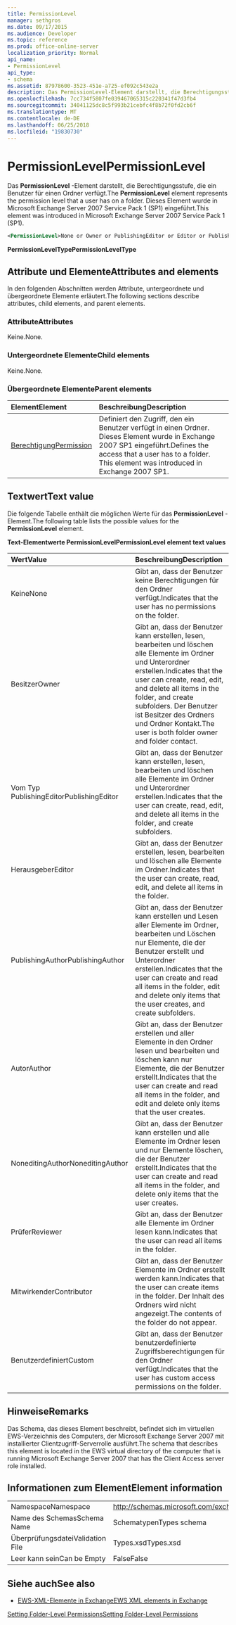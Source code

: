```yaml
---
title: PermissionLevel
manager: sethgros
ms.date: 09/17/2015
ms.audience: Developer
ms.topic: reference
ms.prod: office-online-server
localization_priority: Normal
api_name:
- PermissionLevel
api_type:
- schema
ms.assetid: 87978600-3523-451e-a725-ef092c543e2a
description: Das PermissionLevel-Element darstellt, die Berechtigungsstufe, die ein Benutzer für einen Ordner verfügt. Dieses Element wurde in Microsoft Exchange Server 2007 Service Pack 1 (SP1) eingeführt.
ms.openlocfilehash: 7cc734f5807fe039467065315c220341f47d3fb4
ms.sourcegitcommit: 34041125dc8c5f993b21cebfc4f8b72f0fd2cb6f
ms.translationtype: MT
ms.contentlocale: de-DE
ms.lasthandoff: 06/25/2018
ms.locfileid: "19830730"
---
```

# <a name="permissionlevel"></a><span data-ttu-id="79b63-104">PermissionLevel</span><span class="sxs-lookup"><span data-stu-id="79b63-104">PermissionLevel</span></span>

<span data-ttu-id="79b63-105">Das **PermissionLevel** -Element darstellt, die Berechtigungsstufe, die ein Benutzer für einen Ordner verfügt.</span><span class="sxs-lookup"><span data-stu-id="79b63-105">The **PermissionLevel** element represents the permission level that a user has on a folder.</span></span> <span data-ttu-id="79b63-106">Dieses Element wurde in Microsoft Exchange Server 2007 Service Pack 1 (SP1) eingeführt.</span><span class="sxs-lookup"><span data-stu-id="79b63-106">This element was introduced in Microsoft Exchange Server 2007 Service Pack 1 (SP1).</span></span> 
  
```xml
<PermissionLevel>None or Owner or PublishingEditor or Editor or PublishingAuthor or Author or NoneditingAuthor or Reviewer or Contributor or Custom</PermissionLevel>
```

 <span data-ttu-id="79b63-107">**PermissionLevelType**</span><span class="sxs-lookup"><span data-stu-id="79b63-107">**PermissionLevelType**</span></span>
## <a name="attributes-and-elements"></a><span data-ttu-id="79b63-108">Attribute und Elemente</span><span class="sxs-lookup"><span data-stu-id="79b63-108">Attributes and elements</span></span>

<span data-ttu-id="79b63-109">In den folgenden Abschnitten werden Attribute, untergeordnete und übergeordnete Elemente erläutert.</span><span class="sxs-lookup"><span data-stu-id="79b63-109">The following sections describe attributes, child elements, and parent elements.</span></span>
  
### <a name="attributes"></a><span data-ttu-id="79b63-110">Attribute</span><span class="sxs-lookup"><span data-stu-id="79b63-110">Attributes</span></span>

<span data-ttu-id="79b63-111">Keine.</span><span class="sxs-lookup"><span data-stu-id="79b63-111">None.</span></span>
  
### <a name="child-elements"></a><span data-ttu-id="79b63-112">Untergeordnete Elemente</span><span class="sxs-lookup"><span data-stu-id="79b63-112">Child elements</span></span>

<span data-ttu-id="79b63-113">Keine.</span><span class="sxs-lookup"><span data-stu-id="79b63-113">None.</span></span>
  
### <a name="parent-elements"></a><span data-ttu-id="79b63-114">Übergeordnete Elemente</span><span class="sxs-lookup"><span data-stu-id="79b63-114">Parent elements</span></span>

|<span data-ttu-id="79b63-115">**Element**</span><span class="sxs-lookup"><span data-stu-id="79b63-115">**Element**</span></span>|<span data-ttu-id="79b63-116">**Beschreibung**</span><span class="sxs-lookup"><span data-stu-id="79b63-116">**Description**</span></span>|
|:-----|:-----|
|[<span data-ttu-id="79b63-117">Berechtigung</span><span class="sxs-lookup"><span data-stu-id="79b63-117">Permission</span></span>](permission.md) <br/> |<span data-ttu-id="79b63-p103">Definiert den Zugriff, den ein Benutzer verfügt in einen Ordner. Dieses Element wurde in Exchange 2007 SP1 eingeführt.</span><span class="sxs-lookup"><span data-stu-id="79b63-p103">Defines the access that a user has to a folder. This element was introduced in Exchange 2007 SP1.</span></span>  <br/> |
   
## <a name="text-value"></a><span data-ttu-id="79b63-120">Textwert</span><span class="sxs-lookup"><span data-stu-id="79b63-120">Text value</span></span>

<span data-ttu-id="79b63-121">Die folgende Tabelle enthält die möglichen Werte für das **PermissionLevel** -Element.</span><span class="sxs-lookup"><span data-stu-id="79b63-121">The following table lists the possible values for the **PermissionLevel** element.</span></span> 
  
<span data-ttu-id="79b63-122">**Text-Elementwerte PermissionLevel**</span><span class="sxs-lookup"><span data-stu-id="79b63-122">**PermissionLevel element text values**</span></span>

|<span data-ttu-id="79b63-123">**Wert**</span><span class="sxs-lookup"><span data-stu-id="79b63-123">**Value**</span></span>|<span data-ttu-id="79b63-124">**Beschreibung**</span><span class="sxs-lookup"><span data-stu-id="79b63-124">**Description**</span></span>|
|:-----|:-----|
|<span data-ttu-id="79b63-125">Keine</span><span class="sxs-lookup"><span data-stu-id="79b63-125">None</span></span>  <br/> |<span data-ttu-id="79b63-126">Gibt an, dass der Benutzer keine Berechtigungen für den Ordner verfügt.</span><span class="sxs-lookup"><span data-stu-id="79b63-126">Indicates that the user has no permissions on the folder.</span></span>  <br/> |
|<span data-ttu-id="79b63-127">Besitzer</span><span class="sxs-lookup"><span data-stu-id="79b63-127">Owner</span></span>  <br/> |<span data-ttu-id="79b63-128">Gibt an, dass der Benutzer kann erstellen, lesen, bearbeiten und löschen alle Elemente im Ordner und Unterordner erstellen.</span><span class="sxs-lookup"><span data-stu-id="79b63-128">Indicates that the user can create, read, edit, and delete all items in the folder, and create subfolders.</span></span> <span data-ttu-id="79b63-129">Der Benutzer ist Besitzer des Ordners und Ordner Kontakt.</span><span class="sxs-lookup"><span data-stu-id="79b63-129">The user is both folder owner and folder contact.</span></span>  <br/> |
|<span data-ttu-id="79b63-130">Vom Typ PublishingEditor</span><span class="sxs-lookup"><span data-stu-id="79b63-130">PublishingEditor</span></span>  <br/> |<span data-ttu-id="79b63-131">Gibt an, dass der Benutzer kann erstellen, lesen, bearbeiten und löschen alle Elemente im Ordner und Unterordner erstellen.</span><span class="sxs-lookup"><span data-stu-id="79b63-131">Indicates that the user can create, read, edit, and delete all items in the folder, and create subfolders.</span></span>  <br/> |
|<span data-ttu-id="79b63-132">Herausgeber</span><span class="sxs-lookup"><span data-stu-id="79b63-132">Editor</span></span>  <br/> |<span data-ttu-id="79b63-133">Gibt an, dass der Benutzer erstellen, lesen, bearbeiten und löschen alle Elemente im Ordner.</span><span class="sxs-lookup"><span data-stu-id="79b63-133">Indicates that the user can create, read, edit, and delete all items in the folder.</span></span>  <br/> |
|<span data-ttu-id="79b63-134">PublishingAuthor</span><span class="sxs-lookup"><span data-stu-id="79b63-134">PublishingAuthor</span></span>  <br/> |<span data-ttu-id="79b63-135">Gibt an, dass der Benutzer kann erstellen und Lesen aller Elemente im Ordner, bearbeiten und Löschen nur Elemente, die der Benutzer erstellt und Unterordner erstellen.</span><span class="sxs-lookup"><span data-stu-id="79b63-135">Indicates that the user can create and read all items in the folder, edit and delete only items that the user creates, and create subfolders.</span></span>  <br/> |
|<span data-ttu-id="79b63-136">Autor</span><span class="sxs-lookup"><span data-stu-id="79b63-136">Author</span></span>  <br/> |<span data-ttu-id="79b63-137">Gibt an, dass der Benutzer erstellen und aller Elemente in den Ordner lesen und bearbeiten und löschen kann nur Elemente, die der Benutzer erstellt.</span><span class="sxs-lookup"><span data-stu-id="79b63-137">Indicates that the user can create and read all items in the folder, and edit and delete only items that the user creates.</span></span>  <br/> |
|<span data-ttu-id="79b63-138">NoneditingAuthor</span><span class="sxs-lookup"><span data-stu-id="79b63-138">NoneditingAuthor</span></span>  <br/> |<span data-ttu-id="79b63-139">Gibt an, dass der Benutzer kann erstellen und alle Elemente im Ordner lesen und nur Elemente löschen, die der Benutzer erstellt.</span><span class="sxs-lookup"><span data-stu-id="79b63-139">Indicates that the user can create and read all items in the folder, and delete only items that the user creates.</span></span>  <br/> |
|<span data-ttu-id="79b63-140">Prüfer</span><span class="sxs-lookup"><span data-stu-id="79b63-140">Reviewer</span></span>  <br/> |<span data-ttu-id="79b63-141">Gibt an, dass der Benutzer alle Elemente im Ordner lesen kann.</span><span class="sxs-lookup"><span data-stu-id="79b63-141">Indicates that the user can read all items in the folder.</span></span>  <br/> |
|<span data-ttu-id="79b63-142">Mitwirkender</span><span class="sxs-lookup"><span data-stu-id="79b63-142">Contributor</span></span>  <br/> |<span data-ttu-id="79b63-143">Gibt an, dass der Benutzer Elemente im Ordner erstellt werden kann.</span><span class="sxs-lookup"><span data-stu-id="79b63-143">Indicates that the user can create items in the folder.</span></span> <span data-ttu-id="79b63-144">Der Inhalt des Ordners wird nicht angezeigt.</span><span class="sxs-lookup"><span data-stu-id="79b63-144">The contents of the folder do not appear.</span></span>  <br/> |
|<span data-ttu-id="79b63-145">Benutzerdefiniert</span><span class="sxs-lookup"><span data-stu-id="79b63-145">Custom</span></span>  <br/> |<span data-ttu-id="79b63-146">Gibt an, dass der Benutzer benutzerdefinierte Zugriffsberechtigungen für den Ordner verfügt.</span><span class="sxs-lookup"><span data-stu-id="79b63-146">Indicates that the user has custom access permissions on the folder.</span></span>  <br/> |
   
## <a name="remarks"></a><span data-ttu-id="79b63-147">Hinweise</span><span class="sxs-lookup"><span data-stu-id="79b63-147">Remarks</span></span>

<span data-ttu-id="79b63-148">Das Schema, das dieses Element beschreibt, befindet sich im virtuellen EWS-Verzeichnis des Computers, der Microsoft Exchange Server 2007 mit installierter Clientzugriff-Serverrolle ausführt.</span><span class="sxs-lookup"><span data-stu-id="79b63-148">The schema that describes this element is located in the EWS virtual directory of the computer that is running Microsoft Exchange Server 2007 that has the Client Access server role installed.</span></span>
  
## <a name="element-information"></a><span data-ttu-id="79b63-149">Informationen zum Element</span><span class="sxs-lookup"><span data-stu-id="79b63-149">Element information</span></span>

|||
|:-----|:-----|
|<span data-ttu-id="79b63-150">Namespace</span><span class="sxs-lookup"><span data-stu-id="79b63-150">Namespace</span></span>  <br/> |http://schemas.microsoft.com/exchange/services/2006/types  <br/> |
|<span data-ttu-id="79b63-151">Name des Schemas</span><span class="sxs-lookup"><span data-stu-id="79b63-151">Schema Name</span></span>  <br/> |<span data-ttu-id="79b63-152">Schematypen</span><span class="sxs-lookup"><span data-stu-id="79b63-152">Types schema</span></span>  <br/> |
|<span data-ttu-id="79b63-153">Überprüfungsdatei</span><span class="sxs-lookup"><span data-stu-id="79b63-153">Validation File</span></span>  <br/> |<span data-ttu-id="79b63-154">Types.xsd</span><span class="sxs-lookup"><span data-stu-id="79b63-154">Types.xsd</span></span>  <br/> |
|<span data-ttu-id="79b63-155">Leer kann sein</span><span class="sxs-lookup"><span data-stu-id="79b63-155">Can be Empty</span></span>  <br/> |<span data-ttu-id="79b63-156">False</span><span class="sxs-lookup"><span data-stu-id="79b63-156">False</span></span>  <br/> |
   
## <a name="see-also"></a><span data-ttu-id="79b63-157">Siehe auch</span><span class="sxs-lookup"><span data-stu-id="79b63-157">See also</span></span>



- [<span data-ttu-id="79b63-158">EWS-XML-Elemente in Exchange</span><span class="sxs-lookup"><span data-stu-id="79b63-158">EWS XML elements in Exchange</span></span>](ews-xml-elements-in-exchange.md)


[<span data-ttu-id="79b63-159">Setting Folder-Level Permissions</span><span class="sxs-lookup"><span data-stu-id="79b63-159">Setting Folder-Level Permissions</span></span>](http://msdn.microsoft.com/library/c7530e86-5112-401c-b10a-9c054ae59f07%28Office.15%29.aspx)

